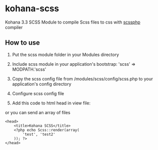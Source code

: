 kohana-scss
===========

Kohana 3.3 SCSS Module to compile Scss files to css with [scssphp](http://leafo.net/scssphp/) compiler

## How to use

1. Put the scss module folder in your Modules directory
2. Include scss module in your application's bootstrap: 'scss' => MODPATH.'scss'
3. Copy the scss config file from /modules/scss/config/scss.php to your application's config directory
4. Configure scss config file
5. Add this code to html head in view file: 
	

	<head>
		<title>Kohana SCSS</title>
		<?php echo Scss::render('test'); ?>
	</head>
	
or you can send an array of files

	<head>
		<title>Kohana SCSS</title>
		<?php echo Scss::render(array(
			'test', 'test2'
		)); ?>
	</head>
